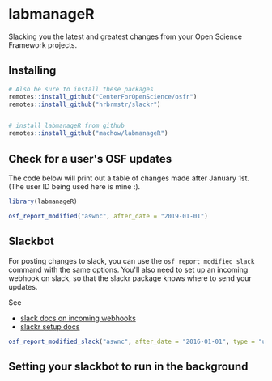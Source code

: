 labmanageR
==========

Slacking you the latest and greatest changes from your Open Science Framework projects.


Installing
------------

```R
# Also be sure to install these packages
remotes::install_github("CenterForOpenScience/osfr")
remotes::install_github("hrbrmstr/slackr")


# install labmanageR from github
remotes::install_github("machow/labmanageR")

```

Check for a user's OSF updates
--------------------------------

The code below will print out a table of changes made after January 1st.
(The user ID being used here is mine :).

```R
library(labmanageR)

osf_report_modified("aswnc", after_date = "2019-01-01")
```


Slackbot
--------

For posting changes to slack, you can use the `osf_report_modified_slack` command with the same options.
You'll also need to set up an incoming webhook on slack, so that the slackr package knows where to send your updates.

See

* [slack docs on incoming webhooks](https://api.slack.com/incoming-webhooks)
* [slackr setup docs](https://github.com/hrbrmstr/slackr#setup)


```R
osf_report_modified_slack("aswnc", after_date = "2016-01-01", type = "user")
```



Setting your slackbot to run in the background
----------------------------------------------


